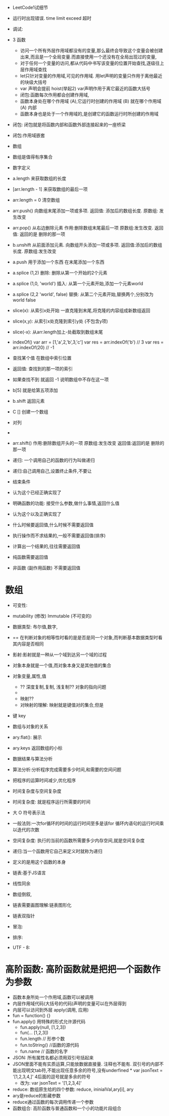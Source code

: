 * LeetCode1试细节
 * 运行时出现错误. time limit exceed 超时
 * 调试:  
* 3 函数
  * 访问一个所有外层作用域都没有的变量,那么最终会导致这个变量会被创建出来,而且是一个全局变量.而直接使用一个还没有在全局出现过的变量,
  * 对于任何一个变量的访问,都从代码中书写该变量的位置开始查找,逐级往上层作用域查找
  * let只针对变量的作用域,可见的作用域. 用let声明的变量只作用于离他最近的块级大括号
  * var 声明会提前 hoist(举起2)   var声明作用于离它最近的函数大括号
  * 闭包:函数每次作用都会创建作用域,
  * 函数本身处在哪个作用域 (A),它运行时创建的作用域 (B) 就在哪个作用域 (A) 内部
  * 函数本身也是处于一个作用域的,是创建它的函数运行时所创建的作用域
* 闭包: 闭包就是将函数内部和函数外部连接起来的一座桥梁 
 * 闭包:作用域嵌套
* 数组
 * 数组是值得有序集合
 * 数字定义
 * a.length 来获取数组的长度
 * [arr.length - 1] 来获取数组的最后一项
 * arr.length = 0 清空数组
 * arr.push() 向数组末尾添加一项或多项. 返回值: 添加后的数组长度. 原数组: 发生改变
 * arr.pop() 从右边删除元素  作用:删除数组末尾最后一项  原数组:发生改变. 返回值: 返回的是 删除的那一项
 * b.unshift 从前面添加元素. 向数组开头添加一项或多项. 返回值:添加后的数组长度. 原数组:发生改变

 * a.push 用于添加一个东西   在末尾添加一个东西
 * a.splice (1,2) 删除:  删除从第一个开始的2个元素
 * a.splice (1,0, 'world') 插入: 从第一个元素开始,添加一个元素world
 * a.splice (2,2 'world', false) 替换: 从第二个元素开始,替换两个,分别改为 world false
  <!-- slice 切片;片 -->
   <!-- var arr = ['a', 'b','c','d','e','f',];
   var res = arr.slice(1,3)
   console.log('返回值',res)  // ['b','c'] -->
 * slice(x): 从索引x处开始 一直克隆到末尾,将克隆的内容组成新数组返回
 * slice(x,y): 从索引x处克隆到索引y处 (不包含y项)
 * slice(-x): 从arr.length加上-处截取到数组末尾

 * indexOf() 
    var arr = [1,'a',2,'b',3,'c']
    var res = arr.indexOf('b')  // 3
    var res = arr.indexOf(20) // -1
  * 查找某个值 在数组中索引位置
  * 返回值: 查找到的那一项的索引
  * 如果查找不到 就返回 -1 说明数组中不存在这一项

 * b[5] 就是给第五项添加
 * b.shift 返回元素
 * C [] 创建一个数组
* 对列
 * 
 * arr.shift() 作用:删除数组开头的一项  原数组:发生改变  返回值:返回的是 删除的那一项 

* 递归: 一个调用自己的函数的行为叫做递归
* 递归:自己调用自己,设置终止条件,不要让
 * 结束条件
 * 认为这个已经正确实现了
 * 明确函数的功能: 接受什么参数,做什么事情,返回什么值
  * 认为这个以及正确实现了
  * 什么时候要返回值,什么时候不需要返回值
  * 执行操作而不求结果的,一般不需要返回值(排序)
  * 计算出一个结果的,往往需要返回值

  * 纯函数需要返回值
  * 非函数 (副作用函数) 不需要返回值 

# 数组
 * 可变性:
  * mutability (修改)  Immutable (不可变的)
  * 数据类型: 布尔值,数字, 
  * == 在判断对象的相等性时看的是是否是同一个对象,而判断基本数据类型时看其内容是否相同
  * 影射:影射就是一种从一个域到达另一个域的过程
  * 对象本身就是一个值,而对象本身又是其他值的集合
   * 对象变量,属性,值
     *  ?? 深度复制,复制, 浅复制?? 对象的指向问题
      * 
     * 映射?? 
     * 对映射的理解: 映射就是键值对的集合,但是
  * 键 key
  * 数组与对象的关系
   * ary.flat(): 展示
   * ary.keys 返回数组的小标

* 数据结果与算法分析
 * 算法分析:分析程序完成需要多少时间,和需要的空间问题
 * 把程序的运算时间减少,优化程序
* 时间复杂度与空间复杂度
 * 时间复杂度: 就是程序运行所需要的时间
  * 大 O 符号表示法
 * 一般法则:一次for循环的时间的运行时间至多是该for 循环内语句的运行时间乘以迭代的次数
* 空间复杂度: 执行的当前的函数所需要多少内存空间,就是空间复杂度
* 递归:当一个函数用它自己来定义时就称为递归
 * 定义的是用这个函数的本身

* 链表:基于JS语言
 * 线性同余
 * 数组倒叙,
 * 链表需要画图理解:链表图形化
 * 链表双指针
 * 冒泡: 
 * 排序: 
* UTF - 8:

# 高阶函数: 高阶函数就是把把一个函数作为参数
 * 函数本身所处一个作用域,函数可以被调用
  * 内层作用域代码(大括号的代码)声明的变量可以在外层得到
  * 内层可以访问到外层
   apply(调用, 应用)
  * fun = function() {}
  * fun.apply() 用特殊的形式允许源代码
    * fun.apply(null, [1,2,3])
     * fun(... [1,2,3])
    * fun.length  // 形参个数
    * fun.toString() //函数的源代码
    * fun.name  // 函数的名字
  * JSON: 所有属性名都必须用双引号括起来
   * JSON里面不能有实质运算,只能放数据直接量. 注释也不能有. 双引号的内部不能出现明文tab符,不能出现任意多余的符号,没有underfined
    * var jsonText = '[1,2,3,4,]' 4后面的逗号就是多余的符号  
     * 改为: var jsonText = '[1,2,3,4]'
  * reduce: 数组原生给的四个参数: reduce, ininialVal,ary[i], ary
   * ary是reduce的影藏参数
   * reduce通过函数的每次调用传递一个参数 
  * 函数组合: 高阶函数与普通函数和一个小的功能片段组合